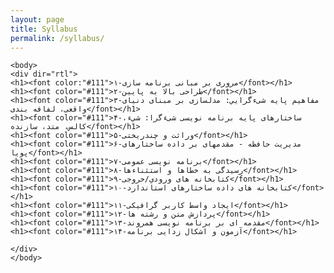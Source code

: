 ```yaml
---
layout: page
title: Syllabus
permalink: /syllabus/
---
```


<html lang="fa">

    <body>
    <div dir="rtl">
    <h1><font color:"#111">۱-مروری بر مبانی برنامه سازی</font></h1>
    <h1><font color="#111">۲-طراحی بالا به پايين</font></h1>
    <h1><font color="#111">۳-مفاهيم پايه شیءگرايي: مدلسازی بر مبنای دنيای واقعی، لفافه بندی</font></h1>
    <h1><font color="#111">۴-ساختارهای پايه برنامه نويسی شیءگرا: شيء، کالس، متد، سازنده</font></h1>
    <h1><font color="#111">۵-وراثت و چندريختی</font></h1>
    <h1><font color="#111">۶-مديريت حافظه - مقدمهای بر داده ساختارهای پويا</font></h1>
    <h1><font color="#111">۷-برنامه نويسی عمومی</font></h1>
    <h1><font color="#111">۸-رسيدگی به خطاها و استثناءها</font></h1>
    <h1><font color="#111">۹-کتابخانه های ورودي/خروجی</font></h1>
    <h1><font color="#111">۱۰-کتابخانه های داده ساختارهای استاندارد</font></h1>
    <h1><font color="#111">۱۱-ايجاد واسط کاربر گرافيکی</font></h1>
    <h1><font color="#111">۱۲-پردازش متن و رشته ها</font></h1>
    <h1><font color="#111">۱۳-مقدمه ای بر برنامه نويسی همروند</font></h1>
    <h1><font color="#111">۱۴-آزمون و اشکال زدایی برنامه</font></h1>

    </div>
    </body>

</html>